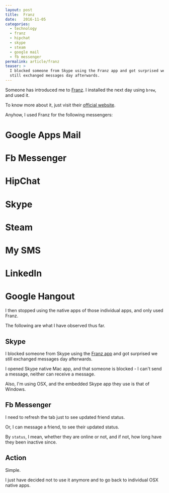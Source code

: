 ```yaml
---
layout: post
title:  Franz
date:   2016-11-05
categories:
  - technology
  - franz
  - hipchat
  - skype
  - steam
  - google mail
  - fb messenger
permalink: article/franz
teaser: >
  I blocked someone from Skype using the Franz app and got surprised we
  still exchanged messages day afterwards.
---
```


Someone has introduced me to [Franz](http://meetfranz.com/). I installed the next
day using `brew`, and used it.

To know more about it, just visit their [official website](http://meetfranz.com/).

Anyhow, I used Franz for the following messengers:
# Google Apps Mail
# Fb Messenger
# HipChat
# Skype
# Steam
# My SMS
# LinkedIn
# Google Hangout

I then stopped using the native apps of those individual apps, and only used
Franz.

The following are what I have observed thus far.

## Skype

I blocked someone from Skype using the [Franz app](http://meetfranz.com/) and got
surprised we still exchanged messages day afterwards.

I opened Skype native Mac app, and that someone is blocked - I can't send a
message, neither can receive a message.

Also, I'm using OSX, and the embedded Skype app they use is that of Windows.

## Fb Messenger

I need to refresh the tab just to see updated friend status.

Or, I can message a friend, to see their updated status.

By `status`, I mean, whether they are online or not, and if not, how long have
they been inactive since.

## Action

Simple.

I just have decided not to use it anymore and to go back to individual OSX native
apps.
